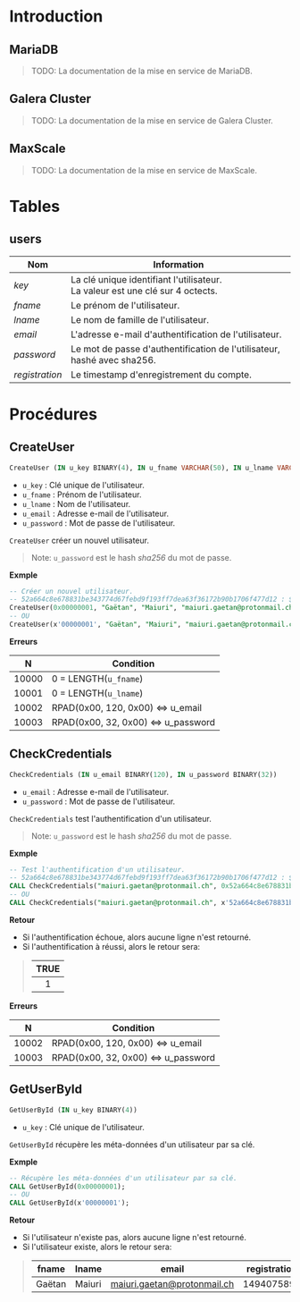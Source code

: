 # Introduction

## MariaDB
> TODO: La documentation de la mise en service de MariaDB.

## Galera Cluster
> TODO: La documentation de la mise en service de Galera Cluster.

## MaxScale
> TODO: La documentation de la mise en service de MaxScale.

# Tables

## users

| Nom            | Information                                                                               |
| -------------- | ------------------------------------------------------------------------------------------|
| *key*          | La clé unique identifiant l'utilisateur.<br>La valeur est une clé sur 4 octects.          |
| *fname*        | Le prénom de l'utilisateur.                                                               |
| *lname*        | Le nom de famille de l'utilisateur.                                                       |
| *email*        | L'adresse e-mail d'authentification de l'utilisateur.                                     |
| *password*     | Le mot de passe d'authentification de l'utilisateur, hashé avec sha256.                   |
| *registration* | Le timestamp d'enregistrement du compte.                                                  |

# Procédures

## CreateUser
```sql
CreateUser (IN u_key BINARY(4), IN u_fname VARCHAR(50), IN u_lname VARCHAR(50), IN u_email BINARY(120), IN u_password BINARY(32))
```
* `u_key`		: Clé unique de l'utilisateur.
* `u_fname`		: Prénom de l'utilisateur.
* `u_lname`		: Nom de l'utilisateur.
* `u_email`		: Adresse e-mail de l'utilisateur.
* `u_password`	: Mot de passe de l'utilisateur.

`CreateUser` créer un nouvel utilisateur.

> Note: `u_password` est le hash *sha256* du mot de passe.

**Exmple**
 ```sql
-- Créer un nouvel utilisateur.
-- 52a664c8e678831be343774d67febd9f193ff7dea63f36172b90b1706f477d12 : $ sha256sum <(echo -n "@azerty123#")
CreateUser(0x00000001, "Gaëtan", "Maiuri", "maiuri.gaetan@protonmail.ch", 0x52a664c8e678831be343774d67febd9f193ff7dea63f36172b90b1706f477d12);
-- OU
CreateUser(x'00000001', "Gaëtan", "Maiuri", "maiuri.gaetan@protonmail.ch", x'52a664c8e678831be343774d67febd9f193ff7dea63f36172b90b1706f477d12');
```
**Erreurs**

| N     | Condition                           |
|:-----:| ----------------------------------- |
| 10000 | 0 = LENGTH(`u_fname`)               |
| 10001 | 0 = LENGTH(`u_lname`)               |
| 10002 | RPAD(0x00, 120, 0x00) <=> u_email   |
| 10003 | RPAD(0x00, 32, 0x00) <=> u_password |


## CheckCredentials
```sql
CheckCredentials (IN u_email BINARY(120), IN u_password BINARY(32))
```
* `u_email`		: Adresse e-mail de l'utilisateur.
* `u_password`	: Mot de passe de l'utilisateur.

`CheckCredentials` test l'authentification d'un utilisateur.

> Note: `u_password` est le hash *sha256* du mot de passe.

**Exmple**
 ```sql
-- Test l'authentification d'un utilisateur.
-- 52a664c8e678831be343774d67febd9f193ff7dea63f36172b90b1706f477d12 : $ sha256sum <(echo -n "@azerty123#")
CALL CheckCredentials("maiuri.gaetan@protonmail.ch", 0x52a664c8e678831be343774d67febd9f193ff7dea63f36172b90b1706f477d12);
-- OU
CALL CheckCredentials("maiuri.gaetan@protonmail.ch", x'52a664c8e678831be343774d67febd9f193ff7dea63f36172b90b1706f477d12');
```

**Retour**
* Si l'authentification échoue, alors aucune ligne n'est retourné.
* Si l'authentification à réussi, alors le retour sera:

> | TRUE |
> |:----:|
> | 1    |

**Erreurs**

| N     | Condition                           |
|:-----:| ----------------------------------- |
| 10002 | RPAD(0x00, 120, 0x00) <=> u_email   |
| 10003 | RPAD(0x00, 32, 0x00) <=> u_password |

## GetUserById
```sql
GetUserById (IN u_key BINARY(4))
```
* `u_key`		: Clé unique de l'utilisateur.

`GetUserById` récupère les méta-données d'un utilisateur par sa clé.

**Exmple**
 ```sql
-- Récupère les méta-données d'un utilisateur par sa clé.
CALL GetUserById(0x00000001);
-- OU
CALL GetUserById(x'00000001');
```

**Retour**
* Si l'utilisateur n'existe pas, alors aucune ligne n'est retourné.
* Si l'utilisateur existe, alors le retour sera:

> | fname   | lname  | email                       | registration |
> | ------- | ------ | --------------------------- | ------------ |
> | Gaëtan  | Maiuri | maiuri.gaetan@protonmail.ch |   1494075896 |
